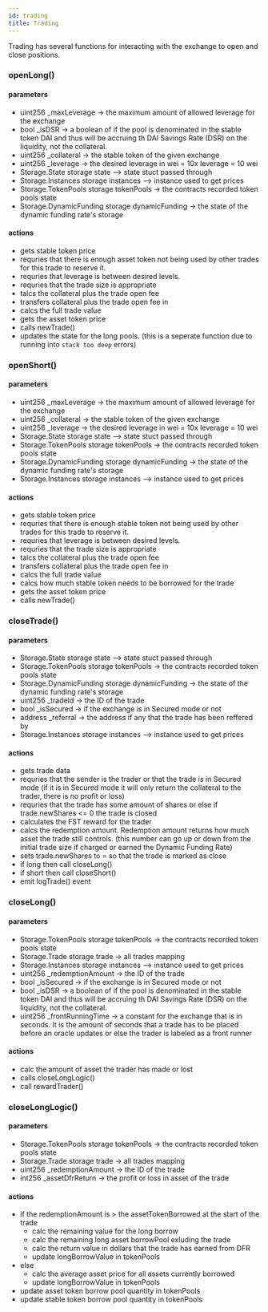 ```yaml
---
id: trading
title: Trading
---
```


Trading has several functions for interacting with the exchange to open and close positions.

### openLong()

#### parameters

- uint256 \_maxLeverage -> the maximum amount of allowed leverage for the exchange
- bool \_isDSR -> a boolean of if the pool is denominated in the stable token DAI and thus will be accruing th DAI Savings Rate (DSR) on the liquidity, not the collateral.
- uint256 \_collateral -> the stable token of the given exchange
- uint256 \_leverage -> the desired leverage in wei = 10x leverage = 10 wei
- Storage.State storage state --> state stuct passed through
- Storage.Instances storage instances --> instance used to get prices
- Storage.TokenPools storage tokenPools -> the contracts recorded token pools state
- Storage.DynamicFunding storage dynamicFunding -> the state of the dynamic funding rate's storage

#### actions

- gets stable token price
- requries that there is enough asset token not being used by other trades for this trade to reserve it.
- requries that leverage is between desired levels.
- requries that the trade size is appropriate
- talcs the collateral plus the trade open fee
- transfers collateral plus the trade open fee in
- calcs the full trade value
- gets the asset token price
- calls newTrade()
- updates the state for the long pools. (this is a seperate function due to running into `stack too deep` errors)

### openShort()

#### parameters

- uint256 \_maxLeverage -> the maximum amount of allowed leverage for the exchange
- uint256 \_collateral -> the stable token of the given exchange
- uint256 \_leverage -> the desired leverage in wei = 10x leverage = 10 wei
- Storage.State storage state --> state stuct passed through
- Storage.TokenPools storage tokenPools -> the contracts recorded token pools state
- Storage.DynamicFunding storage dynamicFunding -> the state of the dynamic funding rate's storage
- Storage.Instances storage instances --> instance used to get prices

#### actions

- gets stable token price
- requries that there is enough stable token not being used by other trades for this trade to reserve it.
- requries that leverage is between desired levels.
- requries that the trade size is appropriate
- talcs the collateral plus the trade open fee
- transfers collateral plus the trade open fee in
- calcs the full trade value
- calcs how much stable token needs to be borrowed for the trade
- gets the asset token price
- calls newTrade()

### closeTrade()

#### parameters

- Storage.State storage state --> state stuct passed through
- Storage.TokenPools storage tokenPools -> the contracts recorded token pools state
- Storage.DynamicFunding storage dynamicFunding -> the state of the dynamic funding rate's storage
- uint256 \_tradeId -> the ID of the trade
- bool \_isSecured -> if the exchange is in Secured mode or not
- address \_referral -> the address if any that the trade has been reffered by
- Storage.Instances storage instances --> instance used to get prices

#### actions

- gets trade data
- requries that the sender is the trader or that the trade is in Secured mode (if it is in Secured mode it will only return the collateral to the trader, there is no profit or loss)
- requries that the trade has some amount of shares or else if trade.newShares <= 0 the trade is closed
- calculates the FST reward for the trader
- calcs the redemption amount. Redemption amount returns how much asset the trade still controls. (this number can go up or down from the initial trade size if charged or earned the Dynamic Funding Rate)
- sets trade.newShares to = so that the trade is marked as close
- if long then call closeLong()
- if short then call closeShort()
- emit logTrade() event

### closeLong()

#### parameters

- Storage.TokenPools storage tokenPools -> the contracts recorded token pools state
- Storage.Trade storage trade -> all trades mapping
- Storage.Instances storage instances --> instance used to get prices
- uint256 \_redemptionAmount -> the ID of the trade
- bool \_isSecured -> if the exchange is in Secured mode or not
- bool \_isDSR -> a boolean of if the pool is denominated in the stable token DAI and thus will be accruing th DAI Savings Rate (DSR) on the liquidity, not the collateral.
- uint256 \_frontRunningTime -> a constant for the exchange that is in seconds. It is the amount of seconds that a trade has to be placed before an oracle updates or else the trader is labeled as a front runner

#### actions

- calc the amount of asset the trader has made or lost
- calls closeLongLogic()
- call rewardTrader()

### closeLongLogic()

#### parameters

- Storage.TokenPools storage tokenPools -> the contracts recorded token pools state
- Storage.Trade storage trade -> all trades mapping
- uint256 \_redemptionAmount -> the ID of the trade
- int256 \_assetDfrReturn -> the profit or loss in asset of the trade

#### actions

- if the redemptionAmount is > the assetTokenBorrowed at the start of the trade
  - calc the remaining value for the long borrow
  - calc the remaining long asset borrowPool exluding the trade
  - calc the return value in dollars that the trade has earned from DFR
  - update longBorrowValue in tokenPools
- else
  - calc the average asset price for all assets currently borrowed
  - update longBorrowValue in tokenPools
- update asset token borrow pool quantity in tokenPools
- update stable token borrow pool quantity in tokenPools
